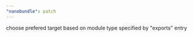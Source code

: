 ```yaml
---
"nanobundle": patch
---
```


choose prefered target based on module type specified by "exports" entry
